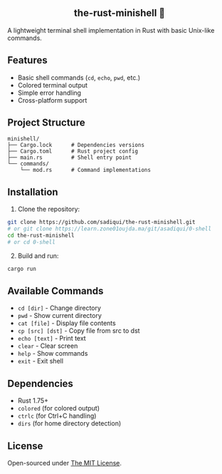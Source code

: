 <h2 align="center">the-rust-minishell 🦀</h2>

A lightweight terminal shell implementation in Rust with basic Unix-like commands.

## Features

- Basic shell commands (`cd`, `echo`, `pwd`, etc.)
- Colored terminal output
- Simple error handling
- Cross-platform support

## Project Structure

```
minishell/
├── Cargo.lock      # Dependencies versions
├── Cargo.toml      # Rust project config
├── main.rs         # Shell entry point
└── commands/
    └── mod.rs      # Command implementations
```

## Installation

1. Clone the repository:
```bash
git clone https://github.com/sadiqui/the-rust-minishell.git
# or git clone https://learn.zone01oujda.ma/git/asadiqui/0-shell
cd the-rust-minishell
# or cd 0-shell
```

2. Build and run:
```bash
cargo run
```

## Available Commands

- `cd [dir]` - Change directory
- `pwd` - Show current directory
- `cat [file]` - Display file contents
- `cp [src] [dst]` - Copy file from src to dst
- `echo [text]` - Print text
- `clear` - Clear screen
- `help` - Show commands
- `exit` - Exit shell

## Dependencies

- Rust 1.75+
- `colored` (for colored output)
- `ctrlc` (for Ctrl+C handling)
- `dirs` (for home directory detection)

## License

Open-sourced under [The MIT License](https://opensource.org/license/mit).  
